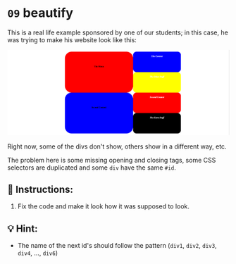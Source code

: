 # `09` beautify

This is a real life example sponsored by one of our students; in this case, he was trying to make his website look like this:

![beautify](../../.learn/assets/GxuRWC7.png?raw=true)

Right now, some of the divs don't show, others show in a different way, etc. 

The problem here is some missing opening and closing tags, some CSS selectors are duplicated and some `div` have the same `#id`.

## 📝 Instructions:

1. Fix the code and make it look how it was supposed to look.

## 💡 Hint:

+ The name of the next id's should follow the pattern (`div1`, `div2`, `div3`, `div4`, ..., `div6`)